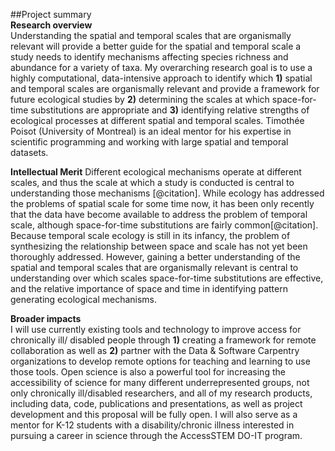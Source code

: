 <!--Prepare Project Summary (also called Abstract) of Proposed Research and Training. [1 page limit] This is an abstract of the proposed research and training. You must clearly address and identify in separate statements using the three boxes:(1) an overview of the project;(2) the intellectual merit of the proposed activity; and (3) the broader impacts resulting from the proposed activity or the application will be returned without review. For all areas, list your sponsoring scientist(s) and institution(s) in the overview.-->
##Project summary  
**Research overview**  	
Understanding the spatial and temporal scales that are organismally relevant will provide a better guide for the spatial and temporal scale a study needs to identify mechanisms affecting species richness and abundance for a variety of taxa.  My overarching research goal is to use a highly computational, data-intensive approach to identify which **1)** spatial and temporal scales are organismally relevant and provide a framework for future ecological studies by **2)** determining the scales at which space-for-time substitutions are appropriate and **3)** identifying relative strengths of ecological processes at different spatial and temporal scales.  Timothée Poisot (University of Montreal) is an ideal mentor for his expertise in scientific programming and working with large spatial and temporal datasets.

**Intellectual Merit**
Different ecological mechanisms operate at different scales, and thus the scale at which a study is conducted is central to understanding those mechanisms [@citation].  While ecology has addressed the problems of spatial scale for some time now, it has been only recently that the data have become available to address the problem of temporal scale, although space-for-time substitutions are fairly common[@citation].  Because temporal scale ecology is still in its infancy, the problem of synthesizing the relationship between space and scale has not yet been thoroughly addressed. However, gaining a better understanding of the spatial and temporal scales that are organismally relevant is central to understanding over which scales space-for-time substitutions are effective, and the relative importance of space and time in identifying pattern generating ecological mechanisms.

**Broader impacts**  
I will use currently existing tools and technology to improve access for chronically ill/ disabled people through  **1)** creating a framework for remote collaboration as well as **2)** partner with the Data & Software Carpentry organizations to develop remote options for teaching and learning to use those tools.  Open science is also a powerful tool for increasing the accessibility of science for many different underrepresented groups, not only chronically ill/disabled researchers, and all of my research products, including data, code, publications and presentations, as well as project development and this proposal will be fully open.  I will also serve as a mentor for K-12 students with a disability/chronic illness interested in pursuing a career in science through the AccessSTEM DO-IT program.  


